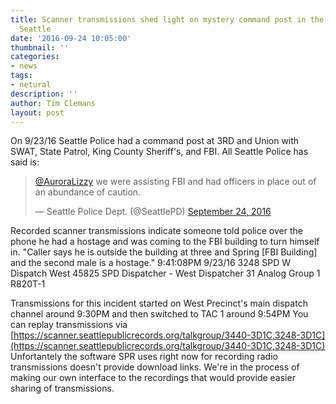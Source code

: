 ```yaml
---
title: Scanner transmissions shed light on mystery command post in the middle of downtown
  Seattle
date: '2016-09-24 10:05:00'
thumbnail: ''
categories:
- news
tags:
- netural
description: ''
author: Tim Clemans
layout: post
---
```

On 9/23/16 Seattle Police had a command post at 3RD and Union with SWAT, State Patrol, King County Sheriff's, and FBI. All Seattle Police has said is:

<blockquote class="twitter-tweet" data-lang="en"><p lang="en" dir="ltr"><a href="https://twitter.com/AuroraLizzy">@AuroraLizzy</a> we were assisting FBI and had officers in place out of an abundance of caution.</p>&mdash; Seattle Police Dept. (@SeattlePD) <a href="https://twitter.com/SeattlePD/status/779710897417695232">September 24, 2016</a></blockquote>
<script async src="//platform.twitter.com/widgets.js" charset="utf-8"></script>

Recorded scanner transmissions indicate someone told police over the phone he had a hostage and was coming to the FBI building to turn himself in. 
"Caller says he is outside the building at three and Spring [FBI Building] and the second male is a hostage." 9:41:08PM	9/23/16	3248	SPD W Dispatch West	45825	SPD Dispatcher - West Dispatcher	31	Analog	Group	1	R820T-1

Transmissions for this incident started on West Precinct's main dispatch channel around 9:30PM and then switched to TAC 1 around 9:54PM You can replay transmissions via [https://scanner.seattlepublicrecords.org/talkgroup/3440-3D1C,3248-3D1C](https://scanner.seattlepublicrecords.org/talkgroup/3440-3D1C,3248-3D1C) Unfortantely the software SPR uses right now for recording radio transmissions doesn't provide download links. We're in the process of making our own interface to the recordings that would provide easier sharing of transmissions.